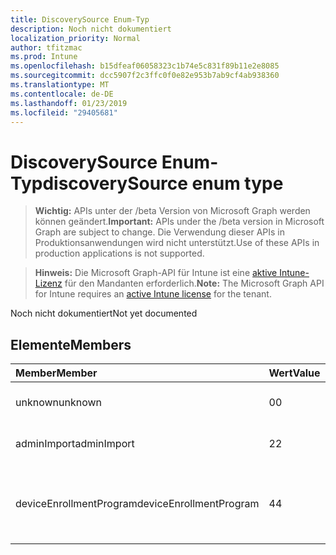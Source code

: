 ```yaml
---
title: DiscoverySource Enum-Typ
description: Noch nicht dokumentiert
localization_priority: Normal
author: tfitzmac
ms.prod: Intune
ms.openlocfilehash: b15dfeaf06058323c1b74e5c831f89b11e2e8085
ms.sourcegitcommit: dcc5907f2c3ffc0f0e82e953b7ab9cf4ab938360
ms.translationtype: MT
ms.contentlocale: de-DE
ms.lasthandoff: 01/23/2019
ms.locfileid: "29405681"
---
```

# <a name="discoverysource-enum-type"></a><span data-ttu-id="c18e4-103">DiscoverySource Enum-Typ</span><span class="sxs-lookup"><span data-stu-id="c18e4-103">discoverySource enum type</span></span>

> <span data-ttu-id="c18e4-104">**Wichtig:** APIs unter der /beta Version von Microsoft Graph werden können geändert.</span><span class="sxs-lookup"><span data-stu-id="c18e4-104">**Important:** APIs under the /beta version in Microsoft Graph are subject to change.</span></span> <span data-ttu-id="c18e4-105">Die Verwendung dieser APIs in Produktionsanwendungen wird nicht unterstützt.</span><span class="sxs-lookup"><span data-stu-id="c18e4-105">Use of these APIs in production applications is not supported.</span></span>

> <span data-ttu-id="c18e4-106">**Hinweis:** Die Microsoft Graph-API für Intune ist eine [aktive Intune-Lizenz](https://go.microsoft.com/fwlink/?linkid=839381) für den Mandanten erforderlich.</span><span class="sxs-lookup"><span data-stu-id="c18e4-106">**Note:** The Microsoft Graph API for Intune requires an [active Intune license](https://go.microsoft.com/fwlink/?linkid=839381) for the tenant.</span></span>

<span data-ttu-id="c18e4-107">Noch nicht dokumentiert</span><span class="sxs-lookup"><span data-stu-id="c18e4-107">Not yet documented</span></span>

## <a name="members"></a><span data-ttu-id="c18e4-108">Elemente</span><span class="sxs-lookup"><span data-stu-id="c18e4-108">Members</span></span>
|<span data-ttu-id="c18e4-109">Member</span><span class="sxs-lookup"><span data-stu-id="c18e4-109">Member</span></span>|<span data-ttu-id="c18e4-110">Wert</span><span class="sxs-lookup"><span data-stu-id="c18e4-110">Value</span></span>|<span data-ttu-id="c18e4-111">Beschreibung</span><span class="sxs-lookup"><span data-stu-id="c18e4-111">Description</span></span>|
|:---|:---|:---|
|<span data-ttu-id="c18e4-112">unknown</span><span class="sxs-lookup"><span data-stu-id="c18e4-112">unknown</span></span>|<span data-ttu-id="c18e4-113">0</span><span class="sxs-lookup"><span data-stu-id="c18e4-113">0</span></span>|<span data-ttu-id="c18e4-114">DiscoverySource ist unbekannt.</span><span class="sxs-lookup"><span data-stu-id="c18e4-114">DiscoverySource is Unknown.</span></span>|
|<span data-ttu-id="c18e4-115">adminImport</span><span class="sxs-lookup"><span data-stu-id="c18e4-115">adminImport</span></span>|<span data-ttu-id="c18e4-116">2</span><span class="sxs-lookup"><span data-stu-id="c18e4-116">2</span></span>|<span data-ttu-id="c18e4-117">Gerät wird von Portals importiert.</span><span class="sxs-lookup"><span data-stu-id="c18e4-117">Device is imported by admin.</span></span>|
|<span data-ttu-id="c18e4-118">deviceEnrollmentProgram</span><span class="sxs-lookup"><span data-stu-id="c18e4-118">deviceEnrollmentProgram</span></span>|<span data-ttu-id="c18e4-119">4</span><span class="sxs-lookup"><span data-stu-id="c18e4-119">4</span></span>|<span data-ttu-id="c18e4-120">Gerät wird nach Apple Gerät Registrierung Programm (Dep) hinzugefügt.</span><span class="sxs-lookup"><span data-stu-id="c18e4-120">Device is added by Apple device enrollment program (Dep).</span></span>|




